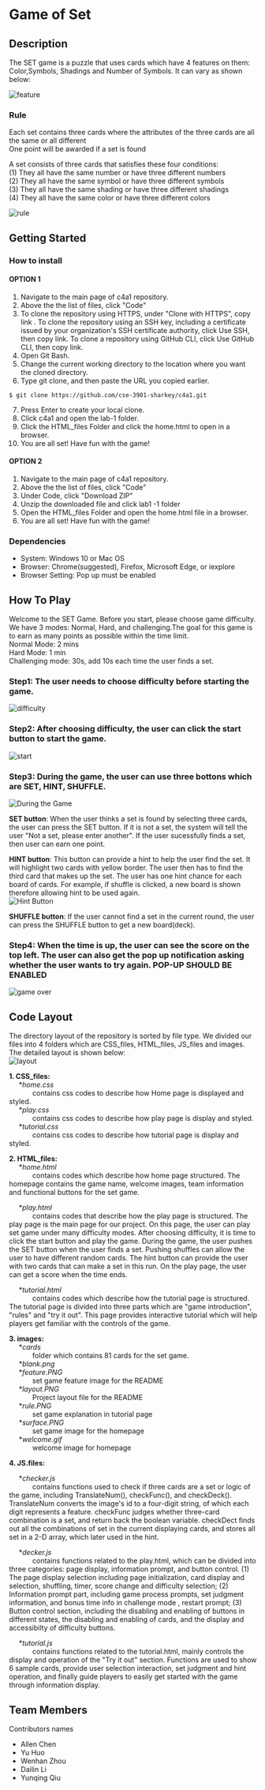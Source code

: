# Game of Set



## Description
The SET game is a puzzle that uses cards which have 4 features on them: Color,Symbols, Shadings and Number of Symbols. It can vary as shown below:<br />


![feature](https://user-images.githubusercontent.com/98134192/154829938-66f622be-5093-41ae-a2c6-388621479c07.PNG)


### Rule<br />
Each set contains three cards where the attributes of the three cards are all the same or all different<br />
One point will be awarded if a set is found<br />

A set consists of three cards that satisfies these four conditions:<br />
(1) They all have the same number or have three different numbers<br />
(2) They all have the same symbol or have three different symbols<br />
(3) They all have the same shading or have three different shadings<br />
(4) They all have the same color or have three different colors<br />

![rule](https://user-images.githubusercontent.com/98134192/154829980-04c88a32-8e1d-45e1-b624-aaf133b7fe21.PNG)<br />

## Getting Started

### How to install

#### OPTION 1
1. Navigate to the main page of c4a1 repository.
2. Above the the list of files, click "Code"
3. To clone the repository using HTTPS, under "Clone with HTTPS", copy link . To clone the repository using an SSH key, including a certificate issued by your organization's SSH certificate authority, click Use SSH, then copy link. To clone a repository using GitHub CLI, click Use GitHub CLI, then copy link.
4. Open Git Bash.
5. Change the current working directory to the location where you want the cloned directory.
6. Type git clone, and then paste the URL you copied earlier.
```
$ git clone https://github.com/cse-3901-sharkey/c4a1.git
```
7. Press Enter to create your local clone.
8. Click c4a1 and open the lab-1 folder.
9. Click the HTML_files Folder and click the home.html to open in a browser.
10. You are all set! Have fun with the game!

#### OPTION 2
1. Navigate to the main page of c4a1 repository.
2. Above the the list of files, click "Code"
3. Under Code, click "Download ZIP"
4. Unzip the downloaded file and click lab1 -1 folder
5. Open the HTML_files Folder and open the home.html file in a browser.
6. You are all set! Have fun with the game!

### Dependencies
* System: Windows 10 or Mac OS
* Browser: Chrome(suggested), Firefox, Microsoft Edge, or iexplore
* Browser Setting: Pop up must be enabled

## How To Play
Welcome to the SET Game. Before you start, please choose game difficulty. We have 3 modes: Normal, Hard, and challenging.The goal for this game is to earn as many points as possible within the time limit.<br />
Normal Mode: 2 mins <br />
Hard Mode: 1 min<br />
Challenging mode: 30s, add 10s each time the user finds a set.<br />

### Step1: The user needs to choose difficulty before starting the game.<br />
![difficulty](https://user-images.githubusercontent.com/98134192/154856011-28f94532-6818-4815-aa32-cfc5147b4f92.png)<br />


### Step2: After choosing difficulty, the user can click the start button to start the game. <br />
![start](https://user-images.githubusercontent.com/98134192/154856097-410f7046-67b0-4b75-9481-ded57703b7f3.png)<br />

### Step3: During the game, the user can use three bottons which are SET, HINT, SHUFFLE.<br />
![During the Game](https://user-images.githubusercontent.com/98134192/154858117-f2f9117d-c8a9-402d-b198-cc3f2a4403c1.PNG)


**SET button**: When the user thinks a set is found by selecting three cards, the user can press the SET button. If it is not a set, the system will tell the user "Not a set, please enter another". If the user sucessfully finds a set, then user can earn one point.<br />

**HINT button**: This button can provide a hint to help the user find the set. It will highlight two cards with yellow border. The user then has to find the third card that makes up the set. The user has one hint chance for each board of cards. For example, if shuffle is clicked, a new board is shown therefore allowing hint to be used again.<br />
![Hint Button](https://user-images.githubusercontent.com/98134192/154857905-298f42ef-a0a1-4aec-b7fd-6438384654f2.PNG)

**SHUFFLE button**: If the user cannot find a set in the current round, the user can press the SHUFFLE button to get a new board(deck).<br />


### Step4: When the time is up, the user can see the score on the top left. The user can also get the pop up notification asking whether the user wants to try again. POP-UP SHOULD BE ENABLED<br />

![game over](https://user-images.githubusercontent.com/98134192/154857767-7f17e3ec-b4bc-4b3e-9911-5753a5e17d00.PNG)


## Code Layout
The directory layout of the repository is sorted by file type. We divided our files into 4 folders which are CSS_files, HTML_files, JS_files and images. The detailed layout is shown below:\
![layout](https://user-images.githubusercontent.com/98134192/154859957-876d77ee-8450-4244-98b2-0371037be688.PNG)<br />

**1. CSS_files:** \
   &nbsp;&nbsp;&nbsp;&nbsp; **home.css*<br />
     &nbsp;&nbsp;&nbsp;&nbsp;&nbsp;&nbsp;&nbsp;&nbsp;&nbsp;&nbsp;&nbsp;&nbsp;contains css codes to describe how Home page is displayed and styled.<br />
   &nbsp;&nbsp;&nbsp;&nbsp; **play.css*<br />
     &nbsp;&nbsp;&nbsp;&nbsp;&nbsp;&nbsp;&nbsp;&nbsp;&nbsp;&nbsp;&nbsp;&nbsp;contains css codes to describe how play page is display and styled.<br />
   &nbsp;&nbsp;&nbsp;&nbsp; **tutorial.css*<br />
     &nbsp;&nbsp;&nbsp;&nbsp;&nbsp;&nbsp;&nbsp;&nbsp;&nbsp;&nbsp;&nbsp;&nbsp;contains css codes to describe how tutorial page is display and styled.<br />
     
     
**2. HTML_files:**\
  &nbsp;&nbsp;&nbsp;&nbsp;  **home.html*\
     &nbsp;&nbsp;&nbsp;&nbsp;&nbsp;&nbsp;&nbsp;&nbsp;&nbsp;&nbsp;&nbsp;&nbsp;contains codes which describe how home page structured. The homepage contains the game name, welcome images, team information and functional buttons for the set game.
     
   &nbsp;&nbsp;&nbsp;&nbsp; **play.html*\
     &nbsp;&nbsp;&nbsp;&nbsp;&nbsp;&nbsp;&nbsp;&nbsp;&nbsp;&nbsp;&nbsp;&nbsp;contains codes that describe how the play page is structured. The play page is the main page for our project. On this page, the user can play set game under many difficulty modes. After choosing difficulty, it is time to click the start button and play the game. During the game,  the user pushes the SET button when the user finds a set.  Pushing shuffles can allow the user to have different random cards. The hint button can provide the user with two cards that can make a set in this run. On the play page, the user can get a score when the time ends.
     
   &nbsp;&nbsp;&nbsp;&nbsp; **tutorial.html*\
     &nbsp;&nbsp;&nbsp;&nbsp;&nbsp;&nbsp;&nbsp;&nbsp;&nbsp;&nbsp;&nbsp;&nbsp;contains codes which describe how the tutorial page is structured. The tutorial page is divided into three parts which are "game introduction", "rules" and "try it out". This page provides interactive tutorial which will help players get familiar with the controls of the game.

**3. images:**\
  &nbsp;&nbsp;&nbsp;&nbsp;  **cards*\
    &nbsp;&nbsp;&nbsp;&nbsp;&nbsp;&nbsp;&nbsp;&nbsp;&nbsp;&nbsp;&nbsp;&nbsp;folder which contains 81 cards for the set game. <br />
  &nbsp;&nbsp;&nbsp;&nbsp;  **blank.png*\
  &nbsp;&nbsp;&nbsp;&nbsp;  **feature.PNG*\
    &nbsp;&nbsp;&nbsp;&nbsp;&nbsp;&nbsp;&nbsp;&nbsp;&nbsp;&nbsp;&nbsp;&nbsp;set game feature image for the README <br />
  &nbsp;&nbsp;&nbsp;&nbsp;  **layout.PNG*\
    &nbsp;&nbsp;&nbsp;&nbsp;&nbsp;&nbsp;&nbsp;&nbsp;&nbsp;&nbsp;&nbsp;&nbsp;Project layout file for the README <br />
  &nbsp;&nbsp;&nbsp;&nbsp;  **rule.PNG*\
    &nbsp;&nbsp;&nbsp;&nbsp;&nbsp;&nbsp;&nbsp;&nbsp;&nbsp;&nbsp;&nbsp;&nbsp;set game explanation in tutorial page <br />
  &nbsp;&nbsp;&nbsp;&nbsp;  **surface.PNG*\
    &nbsp;&nbsp;&nbsp;&nbsp;&nbsp;&nbsp;&nbsp;&nbsp;&nbsp;&nbsp;&nbsp;&nbsp;set game image for the homepage <br />
  &nbsp;&nbsp;&nbsp;&nbsp;  **welcome.gif*\
    &nbsp;&nbsp;&nbsp;&nbsp;&nbsp;&nbsp;&nbsp;&nbsp;&nbsp;&nbsp;&nbsp;&nbsp;welcome image for homepage <br />

**4. JS.files:**

  &nbsp;&nbsp;&nbsp;&nbsp;  **checker.js*\
    &nbsp;&nbsp;&nbsp;&nbsp;&nbsp;&nbsp;&nbsp;&nbsp;&nbsp;&nbsp;&nbsp;&nbsp;contains functions used to check if three cards are a set or logic of the game, including TranslateNum(), checkFunc(), and checkDeck(). TranslateNum converts the image's id to a four-digit string, of which each digit represents a feature. checkFunc judges whether three-card combination is a set, and return back the boolean variable. checkDect finds out all the combinations of set in the current displaying cards, and stores all set in a 2-D array, which later used in the hint.<br />

  &nbsp;&nbsp;&nbsp;&nbsp;  **decker.js*\
     &nbsp;&nbsp;&nbsp;&nbsp;&nbsp;&nbsp;&nbsp;&nbsp;&nbsp;&nbsp;&nbsp;&nbsp;contains functions related to the play.html, which can be divided into three categories: page display, information prompt, and button control. (1) The page display selection including page initialization, card display and selection, shuffling, timer, score change and difficulty selection; (2) Information prompt part, including game process prompts, set judgment information, and bonus time info in challenge mode , restart prompt; (3) Button control section, including the disabling and enabling of buttons in different states, the disabling and enabling of cards, and the display and accessibilty of difficulty buttons.<br />

  &nbsp;&nbsp;&nbsp;&nbsp;  **tutorial.js*\
     &nbsp;&nbsp;&nbsp;&nbsp;&nbsp;&nbsp;&nbsp;&nbsp;&nbsp;&nbsp;&nbsp;&nbsp;contains functions related to the tutorial.html, mainly controls the display and operation of the "Try it out" section. Functions are used to show 6 sample cards, provide user selection interaction, set judgment and hint operation, and finally guide players to easily get started with the game through information display.<br />
    

## Team Members

Contributors names
  - Allen Chen
  - Yu Huo
  - Wenhan Zhou
  - Dailin Li
  - Yunqing Qiu


